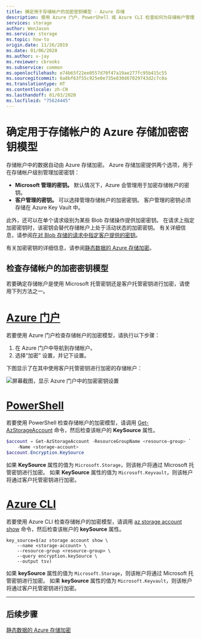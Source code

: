 ```yaml
---
title: 确定用于存储帐户的加密密钥模型 - Azure 存储
description: 使用 Azure 门户、PowerShell 或 Azure CLI 检查如何为存储帐户管理加密密钥。 密钥可能由 Microsoft 管理（默认设置），或由客户管理。 客户管理的密钥必须存储在 Azure Key Vault 中。
services: storage
author: WenJason
ms.service: storage
ms.topic: how-to
origin.date: 11/26/2019
ms.date: 01/06/2020
ms.author: v-jay
ms.reviewer: cbrooks
ms.subservice: common
ms.openlocfilehash: e74b65f22ee0557d70f47a19ae277fc95b415c55
ms.sourcegitcommit: 6a8bf63f55c925e0e735e830d67029743d2c7c0a
ms.translationtype: HT
ms.contentlocale: zh-CN
ms.lasthandoff: 01/03/2020
ms.locfileid: "75624445"
---
```

# <a name="determine-which-azure-storage-encryption-key-model-is-in-use-for-the-storage-account"></a>确定用于存储帐户的 Azure 存储加密密钥模型

存储帐户中的数据自动由 Azure 存储加密。 Azure 存储加密提供两个选项，用于在存储帐户级别管理加密密钥：

- **Microsoft 管理的密钥。** 默认情况下，Azure 会管理用于加密存储帐户的密钥。
- **客户管理的密钥。** 可以选择管理存储帐户的加密密钥。 客户管理的密钥必须存储在 Azure Key Vault 中。

此外，还可以在单个请求级别为某些 Blob 存储操作提供加密密钥。 在请求上指定加密密钥时，该密钥会替代存储帐户上处于活动状态的加密密钥。 有关详细信息，请参阅[在对 Blob 存储的请求中指定客户提供的密钥](../blobs/storage-blob-customer-provided-key.md)。

有关加密密钥的详细信息，请参阅[静态数据的 Azure 存储加密](storage-service-encryption.md)。

## <a name="check-the-encryption-key-model-for-the-storage-account"></a>检查存储帐户的加密密钥模型

若要确定存储帐户是使用 Microsoft 托管密钥还是客户托管密钥进行加密，请使用下列方法之一。

# <a name="azure-portaltabportal"></a>[Azure 门户](#tab/portal)

若要使用 Azure 门户检查存储帐户的加密模型，请执行以下步骤：

1. 在 Azure 门户中导航到存储帐户。
1. 选择“加密”  设置，并记下设置。

下图显示了在其中使用客户托管密钥进行加密的存储帐户：

![屏幕截图，显示 Azure 门户中的加密密钥设置](media/storage-encryption-key-model-get/customer-managed-encryption-key-setting-portal.png)

# <a name="powershelltabpowershell"></a>[PowerShell](#tab/powershell)

若要使用 PowerShell 检查存储帐户的加密模型，请调用 [Get-AzStorageAccount](https://docs.microsoft.com/powershell/module/az.storage/get-azstorageaccount) 命令，然后检查该帐户的 **KeySource** 属性。

```powershell
$account = Get-AzStorageAccount -ResourceGroupName <resource-group> `
    -Name <storage-account>
$account.Encryption.KeySource
```

如果 **KeySource** 属性的值为 `Microsoft.Storage`，则该帐户将通过 Microsoft 托管密钥进行加密。 如果 **KeySource** 属性的值为 `Microsoft.Keyvault`，则该帐户将通过客户托管密钥进行加密。

# <a name="azure-clitabcli"></a>[Azure CLI](#tab/cli)

若要使用 Azure CLI 检查存储帐户的加密模型，请调用 [az storage account show](/cli/storage/account#az-storage-account-show) 命令，然后检查该帐户的 **keySource** 属性。

```azurecli
key_source=$(az storage account show \
    --name <storage-account> \
    --resource-group <resource-group> \
    --query encryption.keySource \
    --output tsv)
```

如果 **keySource** 属性的值为 `Microsoft.Storage`，则该帐户将通过 Microsoft 托管密钥进行加密。 如果 **keySource** 属性的值为 `Microsoft.Keyvault`，则该帐户将通过客户托管密钥进行加密。

---

## <a name="next-steps"></a>后续步骤

[静态数据的 Azure 存储加密](storage-service-encryption.md)
